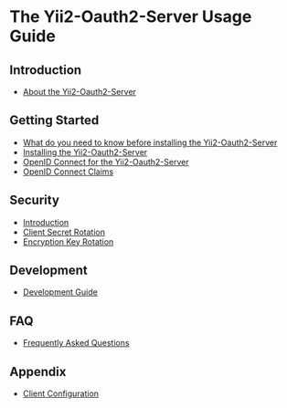 The Yii2-Oauth2-Server Usage Guide
==================================

Introduction
------------
* [About the Yii2-Oauth2-Server](intro-about-yii2-oauth2-server.md)

Getting Started
---------------
* [What do you need to know before installing the Yii2-Oauth2-Server](start-prerequisites.md)
* [Installing the Yii2-Oauth2-Server](start-installation.md)
* [OpenID Connect for the Yii2-Oauth2-Server](start-openid-connect.md)
* [OpenID Connect Claims](start-openid-connect-claims.md)

Security
--------
* [Introduction](security-introduction.md)
* [Client Secret Rotation](security-client-secret-rotation.md)
* [Encryption Key Rotation](security-encryption-key-rotation.md)

Development
-----------
* [Development Guide](../internals/README.md)

FAQ
--------
* [Frequently Asked Questions](faq.md)

Appendix
--------
* [Client Configuration](appendix-client-configuration.md)
